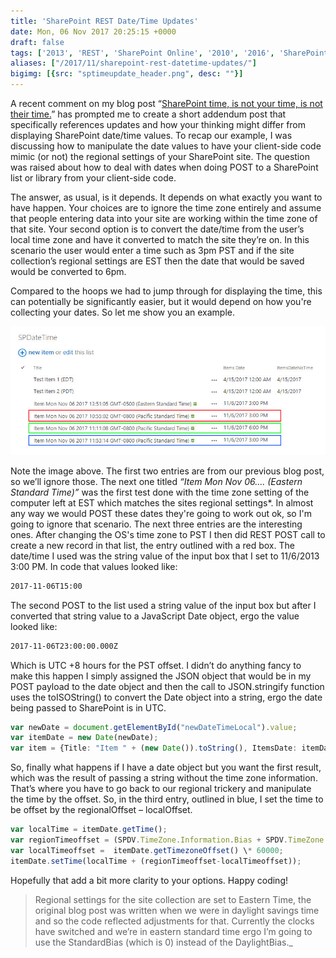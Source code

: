 ```yaml
---
title: 'SharePoint REST Date/Time Updates'
date: Mon, 06 Nov 2017 20:25:15 +0000
draft: false
tags: ['2013', 'REST', 'SharePoint Online', '2010', '2016', 'SharePoint Version', 'List', 'Library']
aliases: ["/2017/11/sharepoint-rest-datetime-updates/"]
bigimg: [{src: "sptimeupdate_header.png", desc: ""}]
---
```


A recent comment on my blog post “[SharePoint time, is not your time, is not their time.](../sharepoint-datetime)” has prompted me to create a short addendum post that specifically references updates and how your thinking might differ from displaying SharePoint date/time values. To recap our example, I was discussing how to manipulate the date values to have your client-side code mimic (or not) the regional settings of your SharePoint site. The question was raised about how to deal with dates when doing POST to a SharePoint list or library from your client-side code.

The answer, as usual, is it depends. It depends on what exactly you want to have happen. Your choices are to ignore the time zone entirely and assume that people entering data into your site are working within the time zone of that site. Your second option is to convert the date/time from the user’s local time zone and have it converted to match the site they’re on. In this scenario the user would enter a time such as 3pm PST and if the site collection’s regional settings are EST then the date that would be saved would be converted to 6pm.

Compared to the hoops we had to jump through for displaying the time, this can potentially be significantly easier, but it would depend on how you're collecting your dates. So let me show you an example.

![sptimeupdate1](sptimeupdate.jpg)

Note the image above. The first two entries are from our previous blog post, so we’ll ignore those. The next one titled _“Item Mon Nov 06…. (Eastern Standard Time)”_ was the first test done with the time zone setting of the computer left at EST which matches the sites regional settings\*. In almost any way we would POST these dates they're going to work out ok, so I'm going to ignore that scenario. The next three entries are the interesting ones. After changing the OS's time zone to PST I then did REST POST call to create a new record in that list, the entry outlined with a red box. The date/time I used was the string value of the input box that I set to 11/6/2013 3:00 PM. In code that values looked like:

```cmd
2017-11-06T15:00
```

The second POST to the list used a string value of the input box but after I converted that string value to a JavaScript Date object, ergo the value looked like:

```cmd
2017-11-06T23:00:00.000Z
```

Which is UTC +8 hours for the PST offset. I didn’t do anything fancy to make this happen I simply assigned the JSON object that would be in my POST payload to the date object and then the call to JSON.stringify function uses the toISOString() to convert the Date object into a string, ergo the date being passed to SharePoint is in UTC.

```typescript
var newDate = document.getElementById("newDateTimeLocal").value;
var itemDate = new Date(newDate);
var item = {Title: "Item " + (new Date()).toString(), ItemsDate: itemDate};
```

So, finally what happens if I have a date object but you want the first result, which was the result of passing a string without the time zone information. That’s where you have to go back to our regional trickery and manipulate the time by the offset. So, in the third entry, outlined in blue, I set the time to be offset by the regionalOffset – localOffset.

```typescript
var localTime = itemDate.getTime();
var regionTimeoffset = (SPDV.TimeZone.Information.Bias + SPDV.TimeZone.Information.StandardBias) \* 60000;
var localTimeoffset =  itemDate.getTimezoneOffset() \* 60000;
itemDate.setTime(localTime + (regionTimeoffset-localTimeoffset));
```

Hopefully that add a bit more clarity to your options. Happy coding!

>Regional settings for the site collection are set to Eastern Time, the original blog post was written when we were in daylight savings time and so the code reflected adjustments for that. Currently the clocks have switched and we’re in eastern standard time ergo I’m going to use the StandardBias (which is 0) instead of the DaylightBias._
